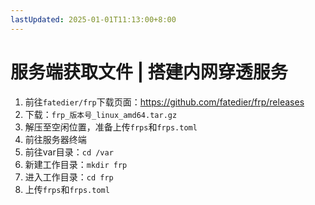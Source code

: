 ```yaml
---
lastUpdated: 2025-01-01T11:13:00+8:00
---
```


# 服务端获取文件 | 搭建内网穿透服务

1. 前往```fatedier/frp```下载页面：<https://github.com/fatedier/frp/releases>
2. 下载：```frp_版本号_linux_amd64.tar.gz```
3. 解压至空闲位置，准备上传```frps```和```frps.toml```
4. 前往服务器终端
5. 前往var目录：```cd /var```
6. 新建工作目录：```mkdir frp```
7. 进入工作目录：```cd frp```
8. 上传```frps```和```frps.toml```